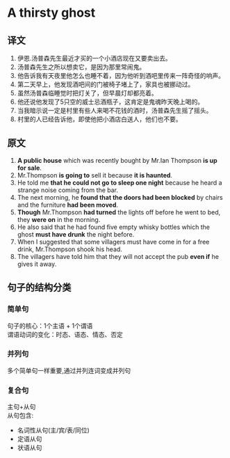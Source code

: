 # A thirsty ghost

## 译文

1. 伊恩.汤普森先生最近才买的一个小酒店现在又要卖出去。
2. 汤普森先生之所以想卖它，是因为那里常闹鬼。
3. 他告诉我有天夜里他怎么也睡不着，因为他听到酒吧里传来一阵奇怪的响声。
4. 第二天早上，他发现酒吧间的门被椅子堵上了，家具也被挪动过。
5. 虽然汤普森临睡觉时把灯关了，但早晨灯却都亮着。
6. 他还说他发现了5只空的威士忌酒瓶子，这肯定是鬼魂昨天晚上喝的。
7. 当我暗示说一定是村里有些人来喝不花钱的酒时，汤普森先生摇了摇头。
8. 村里的人已经告诉他，即使他把小酒店白送人，他们也不要。

## 原文

1. **A public house** which was recently bought by Mr.Ian Thompson **is up for sale**.
2. Mr.Thompson **is going to** sell it because **it is haunted**.
3. He told me **that he could not go to sleep one night** because he heard a strange noise coming from the bar.
4. The next morning, he **found that the doors had been blocked** by chairs and the furniture **had been moved**.
5. **Though** Mr.Thompson **had turned** the lights off before he went to bed, they **were on** in the morning.
6. He also said that he had found five empty whisky bottles which the ghost **must have drunk** the night before.
7. When I suggested that some villagers must have come in for a free drink, Mr.Thompson shook his head.
8. The villagers have told him that they will not accept the pub **even if** he gives it away.

## 句子的结构分类

### 简单句

句子的核心：1个主语 + 1个谓语  
谓语动词的变化：时态、语态、情态、否定

### 并列句

多个简单句一样重要,通过并列连词变成并列句

### 复合句

主句+从句  
从句包含:

- 名词性从句(主/宾/表/同位)
- 定语从句
- 状语从句
